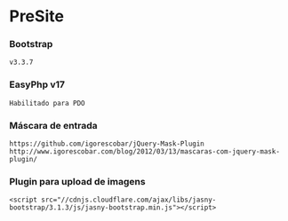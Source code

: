 # PreSite

<h3>Bootstrap</h3>

    v3.3.7

<h3>EasyPhp v17</h3>

    Habilitado para PDO

<h3>Máscara de entrada</h3>

    https://github.com/igorescobar/jQuery-Mask-Plugin
    http://www.igorescobar.com/blog/2012/03/13/mascaras-com-jquery-mask-plugin/
    
<h3>Plugin para upload de imagens </h3>
    <link rel="stylesheet" href="//cdnjs.cloudflare.com/ajax/libs/jasny-bootstrap/3.1.3/css/jasny-bootstrap.min.css">

    <script src="//cdnjs.cloudflare.com/ajax/libs/jasny-bootstrap/3.1.3/js/jasny-bootstrap.min.js"></script>

